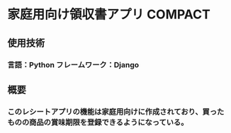 # 家庭用向け領収書アプリ COMPACT
## 使用技術
### 言語：Python フレームワーク：Django 
## 概要
### このレシートアプリの機能は家庭用向けに作成されており、買ったものの商品の賞味期限を登録できるようになっている。
